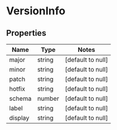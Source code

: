 # VersionInfo

## Properties

| Name    | Type   | Notes             |
|---------|--------|-------------------|
| major   | string | [default to null] |
| minor   | string | [default to null] |
| patch   | string | [default to null] |
| hotfix  | string | [default to null] |
| schema  | number | [default to null] |
| label   | string | [default to null] |
| display | string | [default to null] |


